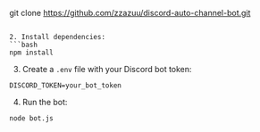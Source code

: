 git clone https://github.com/zzazuu/discord-auto-channel-bot.git
```

2. Install dependencies:
```bash
npm install
```

3. Create a `.env` file with your Discord bot token:
```env
DISCORD_TOKEN=your_bot_token
```

4. Run the bot:
```bash
node bot.js
